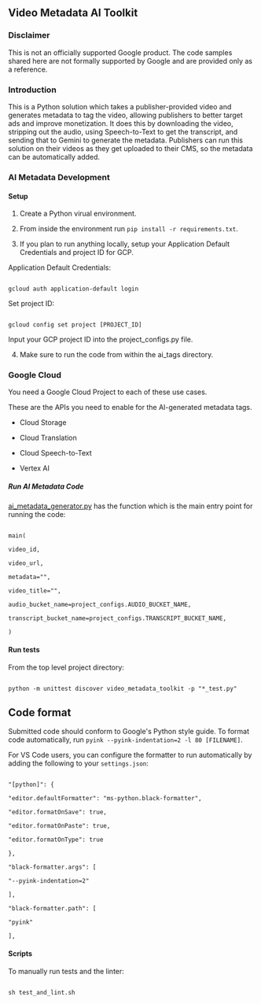 ## **Video Metadata AI Toolkit**

### **Disclaimer**

This is not an officially supported Google product. The code samples shared here
are not formally supported by Google and are provided only as a reference.

### **Introduction**


This is a Python solution which takes a publisher-provided video and generates metadata to tag the video, allowing publishers to better target ads and improve monetization. It does this by downloading the video, stripping out the audio, using Speech-to-Text to get the transcript, and sending that to Gemini to generate the metadata. Publishers can run this solution on their videos as they get uploaded to their CMS, so the metadata can be automatically added.


### **AI Metadata Development**

#### Setup

1.  Create a Python virual environment.

2.  From inside the environment run `pip install -r requirements.txt`.

3.  If you plan to run anything locally, setup your Application Default
    Credentials and project ID for GCP.


Application Default Credentials:

```

gcloud auth application-default login

```

Set project ID:

```

gcloud config set project [PROJECT_ID]

```

Input your GCP project ID into the project_configs.py file.


4.  Make sure to run the code from within the ai_tags directory.


### **Google Cloud**

You need a Google Cloud Project to each of these use cases.

These are the APIs you need to enable for the AI-generated metadata tags.

*   Cloud Storage

*   Cloud Translation

*   Cloud Speech-to-Text

*   Vertex AI

##### **Run AI Metadata Code**

[ai_metadata_generator.py](https://github.com/google-marketing-solutions/video-metadata-ai-toolkit/video-metadata-ai-toolkit/ai_metadata_generator.py) has the function which is the main entry point for
running the code:

```

main(

video_id,

video_url,

metadata="",

video_title="",

audio_bucket_name=project_configs.AUDIO_BUCKET_NAME,

transcript_bucket_name=project_configs.TRANSCRIPT_BUCKET_NAME,

)

```

#### **Run tests**

From the top level project directory:

```

python -m unittest discover video_metadata_toolkit -p "*_test.py"

```

## **Code format**

Submitted code should conform to Google's Python style guide. To format code
automatically, run `pyink --pyink-indentation=2 -l 80 [FILENAME]`.

For VS Code users, you can configure the formatter to run automatically by
adding the following to your `settings.json`:

```

"[python]": {

"editor.defaultFormatter": "ms-python.black-formatter",

"editor.formatOnSave": true,

"editor.formatOnPaste": true,

"editor.formatOnType": true

},

"black-formatter.args": [

"--pyink-indentation=2"

],

"black-formatter.path": [

"pyink"

],

```

#### **Scripts**

To manually run tests and the linter:

```

sh test_and_lint.sh

```
